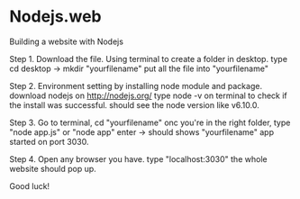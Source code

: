 # Nodejs.web
Building a website with Nodejs

Step 1.
Download the file.
Using terminal to create a folder in desktop. 
type cd desktop -> mkdir "yourfilename"
put all the file into "yourfilename"


Step 2.
Environment setting by installing node module and package.
download nodejs on http://nodejs.org/ 
type node -v on terminal to check if the install was successful.
should see the node version like v6.10.0.


Step 3.
Go to terminal, cd "yourfilename"
onc you're in the right folder, type "node app.js" or "node app"
enter -> should shows "yourfilename" app started on port 3030.


Step 4.
Open any browser you have.
type "localhost:3030"
the whole website should pop up.

Good luck!
